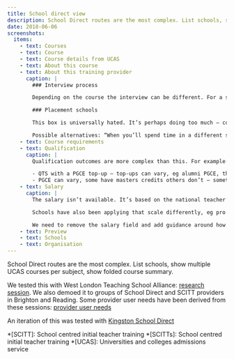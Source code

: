 ```yaml
---
title: School direct view
description: School Direct routes are the most complex. List schools, show multiple UCAS courses per subject, show folded course summary.
date: 2018-06-06
screenshots:
  items:
    - text: Courses
    - text: Course
    - text: Course details from UCAS
    - text: About this course
    - text: About this training provider
      caption: |
        ### Interview process

        Depending on the course the interview can be different. For a salaried course the school you’ll be training in will have a greater say over the applicant.

        ### Placement schools

        This box is universally hated. It’s perhaps doing too much – combining pattern of placements, course structure and how you are placed.

        Possible alternatives: “When you’ll spend time in a different school”, “Schools you’ll train in”.
    - text: Course requirements
    - text: Qualification
      caption: |
        Qualification outcomes are more complex than this. For example:

        - QTS with a PGCE top-up – top-ups can vary, eg alumni PGCE, this also affects fees
        - PGCE can vary, some have masters credits others don’t – sometimes you don’t get the PGCE if you fail the masters bit, sometimes that doesn’t matter
    - text: Salary
      caption: |
        The salary isn’t available. It’s based on the national teacher’s pay scale that isn’t published until later in the year.

        Schools have also been applying that scale differently, eg pro rata based on time in schools vs full time. Rules around this are unclear.

        We need to remove the salary field and add guidance around how much salary there will be in existing box (eg setting against pay scale).
    - text: Preview
    - text: Schools
    - text: Organisation
---
```


School Direct routes are the most complex. List schools, show multiple UCAS courses per subject, show folded course summary.

We tested this with West London Teaching School Alliance:
[research session](https://lookback.io/watch/mbc9BNqBJjoRkinAE). We also demoed it to groups of School Direct and SCITT providers in Brighton and Reading. Some provider user needs have been derived from these sessions: [provider user needs](https://docs.google.com/document/d/1Jb5uDZBnSFGcCdl3gAF9ggAo1klsEWL-KeSIGGLJpBE/edit)

An iteration of this was tested with [Kingston School Direct](/publish-teacher-training-courses/kingston-school-direct)

*[SCITT]: School centred initial teacher training
*[SCITTs]: School centred initial teacher training
*[UCAS]: Universities and colleges admissions service
